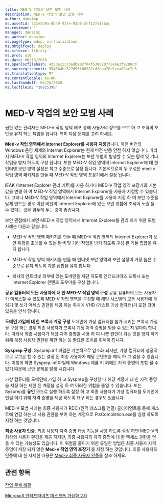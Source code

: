 ```yaml
---
title: MED-V 작업의 보안 모범 사례
description: MED-V 작업의 보안 모범 사례
author: dansimp
ms.assetid: 231e2b9a-8b49-42fe-93b5-2ef12fe17bac
ms.reviewer: ''
manager: dansimp
ms.author: dansimp
ms.pagetype: mdop, virtualization
ms.mktglfcycl: deploy
ms.sitesec: library
ms.prod: w10
ms.date: 06/16/2016
ms.openlocfilehash: 4353a15c756dba8cf44f530c2077546e3f9288cd
ms.sourcegitcommit: 354664bc527d93f80687cd2eba70d1eea024c7c3
ms.translationtype: MT
ms.contentlocale: ko-KR
ms.lasthandoff: 06/26/2020
ms.locfileid: "10825398"
---
```

# MED-V 작업의 보안 모범 사례


권한 있는 관리자는 MED-V 작업 영역 배포 중에 사용자의 정보를 보호 하 고 조직의 보안을 유지 하는 책임을 집니다. 특히 다음 문제를 고려 하세요.

**Med-v 작업 영역에서 Internet Explorer를 사용자 지정**합니다. 이전 버전의 Windows 운영 체제와 Internet Explorer는 현재 버전 만큼 안전 하지 않습니다. 따라서 MED-V 작업 영역의 Internet Explorer는 보안 위험이 발생할 수 있는 탐색 및 기타 작업을 방지 하도록 구성 됩니다. 또한 MED-V 작업 영역의 Internet Explorer에 대 한 인터넷 보안 영역 설정은 최고 수준으로 설정 됩니다. 기본적으로이 두 구성은 med-v 작업 영역 패키지를 만들 때 MED-V 작업 영역 포장기에서 설정 됩니다.

IEAK (Internet Explorer 관리 키트)를 사용 하거나 MED-V 작업 영역 포장기의 기본값을 변경 하 여 MED-V 작업 영역에서 Internet Explorer를 사용자 지정할 수 있습니다. 그러나 MED-V 작업 영역에서 Internet Explorer를 사용자 지정 하 여 보안 수준을 낮게 만드는 경우 이전 버전의 Internet Explorer에 있는 보안 위험에 조직이 노출 될 수 있다는 것을 염두에 두는 것이 좋습니다.

보안 관점에서 보면 MED-V 작업 영역에서 Internet Explorer를 관리 하기 위한 모범 사례는 다음과 같습니다.

-   MED-V 작업 영역 패키지를 만들 때 MED-V 작업 영역의 Internet Explorer가 보안 위험을 초래할 수 있는 탐색 및 기타 작업을 방지 하도록 구성 된 기본 집합을 유지 합니다.

-   MED-V 작업 영역 패키지를 만들 때 인터넷 보안 영역의 보안 설정이 가장 높은 수준으로 유지 되도록 기본 집합을 유지 합니다.

-   회사의 인트라넷 외부에 있는 도메인을 차단 하도록 엔터프라이즈 프록시 또는 Internet Explorer 콘텐츠 도우미를 구성 합니다.

**공유 컴퓨터의 모든 사용자에 대 한 MED-V 작업 영역 구성** 공유 컴퓨터의 모든 사용자가 액세스할 수 있도록 MED-V 작업 영역을 구성할 때 해당 시스템의 모든 사용자에 게 읽기 및 쓰기 액세스 권한을 제공 하는 위치에 VHD (게스트 가상 컴퓨터)가 포함 되어 있음을 인식 합니다.

**도메인 가입에 대 한 프록시 계정 구성** 도메인에 가상 컴퓨터를 참가 시키는 프록시 계정을 구성 하는 경우 최종 사용자가 프록시 계정 자격 증명을 얻을 수 있는지 알아야 합니다. 따라서 최종 사용자가 해당 자격 증명을 사용 하 여 나쁜 원인이 되는 것을 방지 하기 위해 계정 사용자 권한을 제한 하는 등 필요한 조치를 취해야 합니다.

**Sysprep 구성.** Sysprep.inf 파일은 기본적으로 암호화 되지만, 가상 컴퓨터에 성공적으로 로그온 할 수 있는 결정 된 최종 사용자가 해당 콘텐츠를 해독 하 고 읽을 수 있습니다. 이렇게 하면 Sysprep.inf 파일에 Windows 제품 키 외에도 자격 증명이 포함 될 수 있기 때문에 보안 문제를 발생 시킵니다.

가상 컴퓨터를 도메인에 가입 하 고 Sysprep을 구성할 때 해당 계정에 대 한 자격 증명을 지정 하는 제한 된 계정을 설정 하 여 이러한 위험을 줄일 수 있습니다. 또는 Sysprep를 **유인** 모드로 실행 하도록 설정 하 고 최종 사용자가 가상 컴퓨터를 도메인에 연결 하기 위해 자격 증명을 제공 하도록 요구 하는 경우도 있습니다.

MED-V 모범 사례는 최종 사용자가 RDC (원격 데스크톱 연결) 클라이언트를 통해 게스트에 연결 하는 데 사용 권한을 부여 하는 계정으로 FtsCompletion.exe를 실행 하도록 지정 하는 것입니다.

**최종 사용자 인증.** 최종 사용자 자격 증명 캐싱 기능을 사용 하도록 설정 하면 MED-V의 최상의 사용자 환경을 제공 하지만, 최종 사용자의 자격 증명에 대 한 액세스 권한을 얻을 수 있는 가능성도 있습니다. 이 위험을 줄이기 위한 유일한 방법은 최종 사용자 자격 증명이 저장 되지 않은 **Med-v 작업 영역 포장기** 를 지정 하는 것입니다. 최종 사용자의 인증에 대 한 자세한 내용은 [Med-v 최종 사용자 인증](authentication-of-med-v-end-users.md)을 참조 하세요.

## 관련 항목


[작업 문제 해결](operations-troubleshooting-medv2.md)

[Microsoft 엔터프라이즈 데스크톱 가상화 2.0](index.md)

 

 






